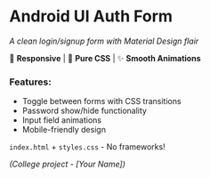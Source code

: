 # Android UI Auth Form  
*A clean login/signup form with Material Design flair*  

📱 **Responsive** | 🎨 **Pure CSS** | ✨ **Smooth Animations**  

### Features:  
- Toggle between forms with CSS transitions  
- Password show/hide functionality  
- Input field animations  
- Mobile-friendly design  

`index.html` + `styles.css` - No frameworks!  

*(College project - [Your Name])*  
